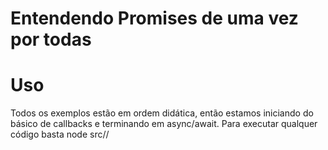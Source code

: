 # Entendendo Promises de uma vez por todas

# Uso
Todos os exemplos estão em ordem didática, então estamos iniciando do básico de callbacks e terminando em async/await. Para executar qualquer código basta node src/<pasta>/<arquivo>
